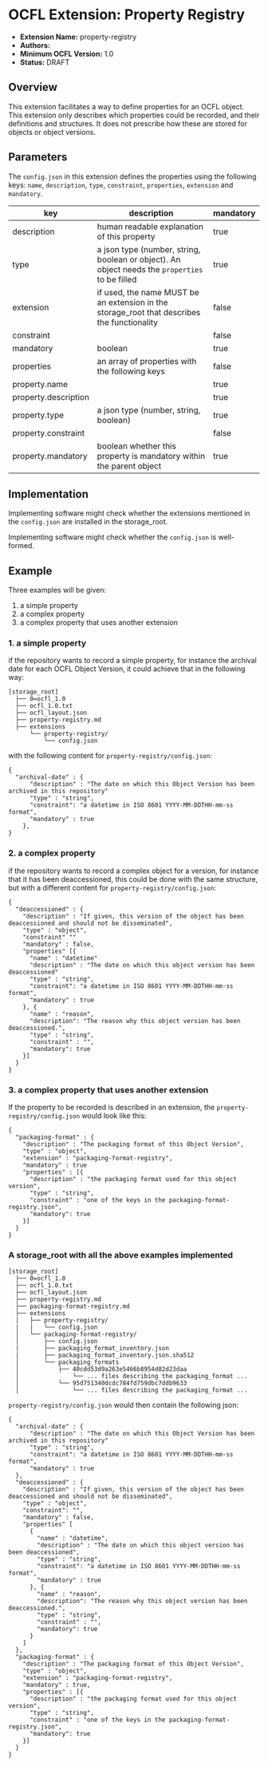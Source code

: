# OCFL Extension: Property Registry

- **Extension Name:** property-registry
- **Authors:** 
- **Minimum OCFL Version:** 1.0
- **Status:** DRAFT

## Overview
This extension facilitates a way to define properties for an OCFL object.
This extension only describes which properties could be recorded, and their definitions and structures. It does not prescribe how these are stored for objects or object versions. 

## Parameters
The `config.json` in this extension defines the properties using the following keys: `name`, 
`description`, `type`, `constraint`, `properties`, `extension` and `mandatory`. 


|key|description|mandatory|
|---|---|---|
|description|human readable explanation of this property|true|
|type| a json type (number, string, boolean or object). An object needs the `properties` to be filled|true|
|extension| if used, the name MUST be an extension in the storage_root that describes the functionality|false|
|constraint||false|
|mandatory| boolean|true|
|properties| an array of properties with the following keys|false|
|property.name||true|
|property.description||true|
|property.type| a json type (number, string, boolean)|true|
|property.constraint||false|
|property.mandatory|boolean whether this property is mandatory within the parent object|true|

## Implementation
Implementing software might check whether the extensions mentioned in the `config.json` are installed in the storage_root.

Implementing software might check whether the `config.json` is well-formed.


## Example
Three examples will be given:

1. a simple property
2. a complex property
3. a complex property that uses another extension

### 1. a simple property
if the repository wants to record a simple property, for instance the archival date for each OCFL Object Version, it could achieve that in the following way:

```
[storage_root]
  ├── 0=ocfl_1.0
  ├── ocfl_1.0.txt
  ├── ocfl_layout.json
  ├── property-registry.md
  ├── extensions
      └── property-registry/
          └── config.json    
```
with the following content for `property-registry/config.json`:

```
{
  "archival-date" : {
      "description" : "The date on which this Object Version has been archived in this repository"
      "type" : "string", 
      "constraint": "a datetime in ISO 8601 YYYY-MM-DDTHH-mm-ss format",
      "mandatory" : true
    },
}
```


### 2. a complex property
if the repository wants to record a complex object for a version, for instance that it has been deaccessioned, this could be done with the same structure, but with a different content for `property-registry/config.json`:

```
{
  "deaccessioned" : {
    "description" : "If given, this version of the object has been deaccessioned and should not be disseminated",
    "type" : "object",
    "constraint" ""
    "mandatory" : false,
    "properties" [{
      "name" : "datetime"
      "description" : "The date on which this object version has been deaccessioned"
      "type" : "string", 
      "constraint": "a datetime in ISO 8601 YYYY-MM-DDTHH-mm-ss format",
      "mandatory" : true
    }, {
      "name" : "reason",
      "description": "The reason why this object version has been deaccessioned.",
      "type" : "string",
      "constraint" : "",
      "mandatory": true
    }]
  }
}
```

### 3. a complex property that uses another extension
If the property to be recorded is described in an extension, the `property-registry/config.json` would look like this:

```
{
  "packaging-format" : {
    "description" : "The packaging format of this Object Version",
    "type" : "object",
    "extension" : "packaging-format-registry",
    "mandatory" : true
    "properties" : [{
      "description" : "the packaging format used for this object version",
      "type" : "string",
      "constraint" : "one of the keys in the packaging-format-registry.json",
      "mandatory": true
    }]
  }
}
```

### A storage_root with all the above examples implemented

```
[storage_root]
  ├── 0=ocfl_1.0
  ├── ocfl_1.0.txt
  ├── ocfl_layout.json
  ├── property-registry.md
  ├── packaging-format-registry.md
  ├── extensions
  |   ├── property-registry/
  |   |   └── config.json  
  │   └── packaging-format-registry/
  │       ├── config.json
  |       ├── packaging_format_inventory.json
  |       ├── packaging_format_inventory.json.sha512
  │       └── packaging_formats
  │           ├── 40cdd53d9a263e5466b8954d82d23daa
  │               └── ... files describing the packaging_format ...
  │           └── 95d751340dcdc784fd759dbc7ddb9633
  │               └── ... files describing the packaging_format ...  
```

`property-registry/config.json` would then contain the following json:

```
{
  "archival-date" : {
      "description" : "The date on which this Object Version has been archived in this repository"
      "type" : "string", 
      "constraint": "a datetime in ISO 8601 YYYY-MM-DDTHH-mm-ss format",
      "mandatory" : true
  },
  "deaccessioned" : {
    "description" : "If given, this version of the object has been deaccessioned and should not be disseminated",
    "type" : "object",
    "constraint": "",
    "mandatory" : false,
    "properties" [
      {
        "name" : "datetime",
        "description" : "The date on which this object version has been deaccessioned",
        "type" : "string", 
        "constraint": "a datetime in ISO 8601 YYYY-MM-DDTHH-mm-ss format",
        "mandatory" : true
      }, {
        "name" : "reason",
        "description": "The reason why this object version has been deaccessioned.",
        "type" : "string",
        "constraint" : "",
        "mandatory": true
      }
    ]
  },
  "packaging-format" : {
    "description" : "The packaging format of this Object Version",
    "type" : "object",
    "extension" : "packaging-format-registry",
    "mandatory" : true,
    "properties" : [{
      "description" : "the packaging format used for this object version",
      "type" : "string",
      "constraint" : "one of the keys in the packaging-format-registry.json",
      "mandatory": true
    }]
  }
}
```

